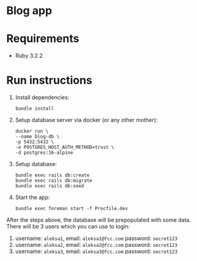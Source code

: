 Blog app
========

# Requirements

- Ruby 3.2.2

# Run instructions

1. Install dependencies:
    ```shell
   bundle install
   ```
2. Setup database server via docker (or any other mother):
    ```shell
   docker run \
    --name blog-db \
    -p 5432:5432 \
    -e POSTGRES_HOST_AUTH_METHOD=trust \
    -d postgres:16-alpine
   ```
   
3. Setup database:
    ```shell
   bundle exec rails db:create
   bundle exec rails db:migrate
   bundle exec rails db:seed
   ```
   
4. Start the app:
    ```shell
    bundle exec foreman start -f Procfile.dev
    ```

After the steps above, the database will be prepopulated with some data. There will be 3 users which you can use to login:
1. username: `aleksa1`, email: `aleksa1@fcc.com` password: `secret123`
2. username: `aleksa2`, email: `aleksa2@fcc.com` password: `secret123`
3. username: `aleksa3`, email: `aleksa3@fcc.com` password: `secret123`